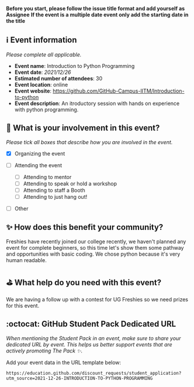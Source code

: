 **Before you start, please follow the issue title format and add yourself as Assignee**
**If the event is a multiple date event only add the starting date in the title**  

## ℹ️ Event information
_Please complete all applicable._

- **Event name**: Introduction to Python Programming
- **Event date**: _2021/12/26_
- **Estimated number of attendees**: 30
- **Event location**: online
- **Event website**: https://github.com/GitHub-Campus-IITM/Introduction-to-python
- **Event description**: An itroductory session with hands on experience with python programming.

## 🙋 What is your involvement in this event? 
_Please tick all boxes that describe how you are involved in the event._

- [X] Organizing the event
- [ ] Attending the event
   - [ ] Attending to mentor
   - [ ] Attending to speak or hold a workshop 
   - [ ] Attending to staff a Booth
   - [ ] Attending to just hang out!
- [ ] Other


## ✨ How does this benefit your community?
Freshies have recently joined our college recently, we haven't planned any event for complete beginners, so this time let's show them some pathway and opportunities with basic coding. We chose python because it's very human readable.

## ⛳️ What help do you need with this event?
We are having a follow up with a contest for UG Freshies so we need prizes for this event.

## :octocat: GitHub Student Pack Dedicated URL
_When mentioning the Student Pack in an event, make sure to share your dedicated URL by event. This helps us better support events that are actively promoting The Pack :sparkles:._ 

Add your event data in the URL template below:

`https://education.github.com/discount_requests/student_application?utm_source=2021-12-26-INTRODUCTION-TO-PYTHON-PROGRAMMING`

